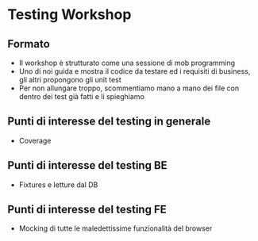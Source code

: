 Testing Workshop
================

Formato
-------

- Il workshop è strutturato come una sessione di mob programming
- Uno di noi guida e mostra il codice da testare ed i requisiti di business, gli altri propongono gli unit test
- Per non allungare troppo, scommentiamo mano a mano dei file con dentro dei test già fatti e li spieghiamo

Punti di interesse del testing in generale
------------------------------------------

- Coverage

Punti di interesse del testing BE
---------------------------------

- Fixtures e letture dal DB

Punti di interesse del testing FE
---------------------------------

- Mocking di tutte le maledettissime funzionalità del browser
